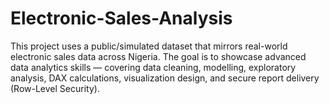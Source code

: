 # Electronic-Sales-Analysis
This project uses a public/simulated dataset that mirrors real-world electronic sales data across Nigeria. The goal is to showcase advanced data analytics skills — covering data cleaning, modelling, exploratory analysis, DAX calculations, visualization design, and secure report delivery (Row-Level Security).
